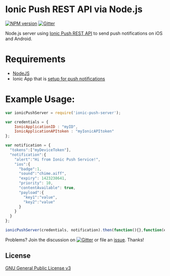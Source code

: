 # Ionic Push REST API via Node.js

[![NPM version](http://img.shields.io/npm/v/ionic-push-server.svg)](https://www.npmjs.com/package/ionic-push-server)
[![Gitter](https://badges.gitter.im/Join%20Chat.svg)](https://gitter.im/benrondeau/Ionic-Push-Notification-NodeJS-Server?utm_source=badge&utm_medium=badge&utm_campaign=pr-badge)

Node.js server using [Ionic Push REST API](http://docs.ionic.io/docs/push-overview) to send push notifications on iOS and Android.

# Requirements
- [NodeJS](https://nodejs.org/)
- Ionic App that is [setup for push notifications](http://docs.ionic.io/docs/push-quick-start)

# Example Usage:

```javascript
var ionicPushServer = require('ionic-push-server');

var credentials = {
    IonicApplicationID : "myID",
    IonicApplicationAPItoken : "myIonicAPItoken"
};

var notification = {
  "tokens":["myDeviceToken"],
  "notification":{
    "alert":"Hi from Ionic Push Service!",
    "ios":{
      "badge":1,
      "sound":"chime.aiff",
      "expiry": 1423238641,
      "priority": 10,
      "contentAvailable": true,
      "payload":{
        "key1":"value",
        "key2":"value"
      }
    }
  } 
};

ionicPushServer(credentials, notification).then(function(){},function(error){});

```

Problems? Join the discussion on [![Gitter](https://badges.gitter.im/Join%20Chat.svg)](https://gitter.im/benrondeau/Ionic-Push-Notification-NodeJS-Server?utm_source=badge&utm_medium=badge&utm_campaign=pr-badge) or file an [issue](https://github.com/benrondeau/Ionic-Push-Notification-NodeJS-Server/issues). Thanks!

## License
[GNU General Public License v3](http://www.gnu.org/licenses/gpl-3.0.txt)
